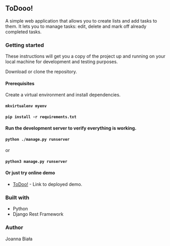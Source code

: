 ## ToDooo!

A simple web application that allows you to create lists and add tasks to them. It lets you to manage tasks:
edit, delete and mark off already completed tasks.

### Getting started

These instructions will get you a copy of the project 
up and running on your local machine for development and testing purposes.

Download or clone the repository.

#### Prerequisites
Create a virtual environment and install dependencies.
#### `mkvirtualenv myenv`
#### `pip install -r requirements.txt`

#### Run the development server to verify everything is working.

#### `python ./manage.py runserver`
or
#### `python3 manage.py runserver`


#### Or just try online demo

* [ToDoo!](http://52.29.228.97:3000) - Link to deployed demo.

### Built with
* Python
* Django Rest Framework

### Author
Joanna Biała

